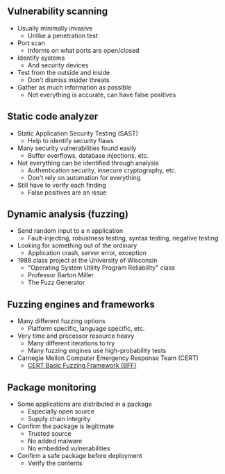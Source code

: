 ## Vulnerability scanning
- Usually minimally invasive
	- Unlike a penetration test
- Port scan
	- Informs on what ports are open/closed
- Identify systems
	- And security devices
- Test from the outside and inside
	- Don't dismiss insider threats
- Gather as much information as possible
	- Not everything is accurate, can have false positives
## Static code analyzer
- Static Application Security Testing (SAST)
	- Help to identify security flaws
- Many security vulnerabilities found easily
	- Buffer overflows, database injections, etc.
- Not everything can be identified through analysis
	- Authentication security, insecure cryptography, etc.
	- Don't rely on automation for everything
- Still have to verify each finding
	- False positives are an issue
## Dynamic analysis (fuzzing)
- Send random input to a n application
	- Fault-injecting, robustness testing, syntax testing, negative testing
- Looking for something out of the ordinary
	- Application crash, server error, exception
- 1988 class project at the University of Wisconsin
	- "Operating System Utility Program Reliability" class
	- Professor Barton Miller
	- The Fuzz Generator
## Fuzzing engines and frameworks
- Many different fuzzing options
	- Platform specific, language specific, etc.
- Very time and processor resource heavy
	- Many different iterations to try
	- Many fuzzing engines use high-probability tests
- Carnegie Mellon Computer Emergency Response Team (CERT)
	- [CERT Basic Fuzzing Framework (BFF)](https://professormesser.link/bff)
## Package monitoring
- Some applications are distributed in a package
	- Especially open source
	- Supply chain integrity
- Confirm the package is legitimate
	- Trusted source
	- No added malware
	- No embedded vulnerabilities
- Confirm a safe package before deployment
	- Verify the contents
